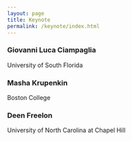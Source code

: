 ```yaml
---
layout: page
title: Keynote
permalink: /keynote/index.html
---
```


### Giovanni Luca Ciampaglia ###
University of South Florida

### Masha Krupenkin ###
Boston College

### Deen Freelon ###
University of North Carolina at Chapel Hill